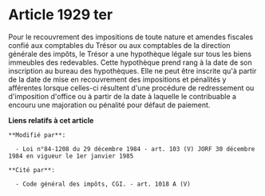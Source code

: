# Article 1929 ter

Pour le recouvrement des impositions de toute nature et amendes fiscales confié aux comptables du Trésor ou aux comptables de
la direction générale des impôts, le Trésor a une hypothèque légale sur tous les biens immeubles des redevables. Cette
hypothèque prend rang à la date de son inscription au bureau des hypothèques. Elle ne peut être inscrite qu'à partir de la
date de mise en recouvrement des impositions et pénalités y afférentes lorsque celles-ci résultent d'une procédure de
redressement ou d'imposition d'office ou à partir de la date à laquelle le contribuable a encouru une majoration ou pénalité
pour défaut de paiement.

**Liens relatifs à cet article**

	**Modifié par**:

	  - Loi n°84-1208 du 29 décembre 1984 - art. 103 (V) JORF 30 décembre 1984 en vigueur le 1er janvier 1985

	**Cité par**:

	  - Code général des impôts, CGI. - art. 1018 A (V)
